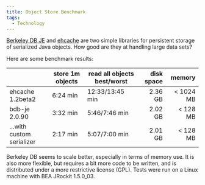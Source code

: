```yaml
---
title: Object Store Benchmark
tags:
  - Technology
---
```


[Berkeley DB JE](http://sleepycat.com/products/bdbje.html) and [ehcache](http://ehcache.sourceforge.net/) are two simple libraries for persistent storage of serialized Java objects. How good are they at handling large data sets?

Here are some benchmark results:

|                           | store 1m objects | read all objects best/worst | disk space |     memory |
| ------------------------- | ---------------- | --------------------------- | ----------:| ----------:|
| ehcache 1.2beta2          | 6:24 min         | 12:33/13:45 min             |    2.36 GB |  < 1024 MB |
| bdb-je 2.0.90             | 3:32 min         | 5:46/7:46 min               |    2.02 GB |   < 128 MB |
| ...with custom serializer | 2:17 min         | 5:07/7:00 min               |    2.01 GB |   < 128 MB |
  
Berkeley DB seems to scale better, especially in terms of memory use. It is also more flexible, but requires a bit more code to be written, and is distributed under a more restrictive license (GPL). Tests were run on a Linux machine with BEA JRockit 1.5.0_03.
